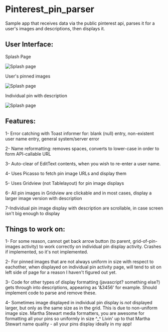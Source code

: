 # Pinterest_pin_parser
Sample app that receives data via the public pinterest api, parses it for a user's images and descriptions, then displays it.

## User Interface:

Splash Page

![Splash page](https://dl.dropboxusercontent.com/u/42465091/website/images/pinuser_splash.png)

User's pinned images

![Splash page](https://dl.dropboxusercontent.com/u/42465091/website/images/pinuser_grid.png)

Individual pin with description

![Splash page](https://dl.dropboxusercontent.com/u/42465091/website/images/pin_individ.png)

## Features:

1- Error catching with Toast informer for: blank (null) entry, non-existent user name entry, general system/server error

2- Name reformatting: removes spaces, converts to lower-case in order to form API-callable URL

3- Auto-clear of EditText contents, when you wish to re-enter a user name.

4- Uses Picasso to fetch pin image URLs and display them

5- Uses Gridview (not Tablelayout) for pin image displays

6- All pin images in Gridview are clickable and in most cases, display a larger image version with description

7-Individual pin image display with description are scrollable, in case screen isn't big enough to display

## Things to work on:

1- For some reason, cannot get back arrow button (to parent, grid-of-pin-images activity) to work correctly on individual pin display activity.  Crashes if implemented, so it's not implemented.

2- For pinned images that are not always uniform in size with respect to eachother, when displayed on individual pin activity page, will tend to sit on left side of page for a reason I haven't figured out yet.

3- Code for other types of display formatting (javascript? something else?) gets through into descriptions, appearing as '&3456' for example.  Should implement code to parse and remove these.

4- Sometimes image displayed in individual pin display is *not* displayed larger, but only as the same size as in the grid.  This is due to non-uniform image size.  Martha Stewart media formatters, you are awesome for formatting all your pins so uniformly in size 
^_^ Livin' up to that Martha Stewart name quality - all your pins display ideally in my app!
